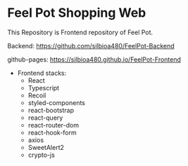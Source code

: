 # Feel Pot Shopping Web

This Repository is Frontend repository of Feel Pot.

Backend: https://github.com/silbioa480/FeelPot-Backend

github-pages: https://silbioa480.github.io/FeelPot-Frontend

+ Frontend stacks:
    + React
    + Typescript
    + Recoil
    + styled-components
    + react-bootstrap
    + react-query
    + react-router-dom
    + react-hook-form
    + axios
    + SweetAlert2
    + crypto-js
